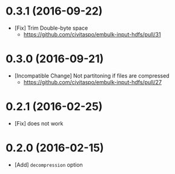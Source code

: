 0.3.1 (2016-09-22)
==================
- [Fix] Trim Double-byte space
  - https://github.com/civitaspo/embulk-input-hdfs/pull/31

0.3.0 (2016-09-21)
==================
- [Incompatible Change] Not partitoning if files are compressed
  - https://github.com/civitaspo/embulk-input-hdfs/pull/27

0.2.1 (2016-02-25)
==================
- [Fix] does not work

0.2.0 (2016-02-15)
==================
- [Add] `decompression` option
